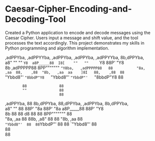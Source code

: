 # Caesar-Cipher-Encoding-and-Decoding-Tool
Created a Python application to encode and decode messages using the Caesar Cipher. Users input a message and shift value, and the tool processes the text accordingly. This project demonstrates my skills in Python programming and algorithm implementation.

 ,adPPYba,  ,adPPYYba,   ,adPPYba,  ,adPPYba,   ,adPPYYba,  8b,dPPYba,  
a8"     ""  ""     `Y8  a8P_____88  I8[    ""   ""     `Y8  88P'   "Y8  
8b          ,adPPPPP88  8PP"""""""   `"Y8ba,   ,adPPPPP88   88          
"8a,   ,aa  88,    ,88  "8b,   ,aa  aa    ]8I   88,    ,88  88          
 `"Ybbd8"'  `"8bbdP"Y8   `"Ybbd8"'  `"YbbdP"'   `"8bbdP"Y8  88   
            
            88               88                                 
            ""               88                                 
                             88                                 
 ,adPPYba,  88  8b,dPPYba,   88,dPPYba,    ,adPPYba,  8b,dPPYba,  
a8"     ""  88  88P'    "8a  88P'    "8a  a8P_____88  88P'   "Y8  
8b          88  88       d8  88       88  8PP"""""""  88          
"8a,   ,aa  88  88b,   ,a8"  88       88  "8b,   ,aa  88          
 `"Ybbd8"'  88  88`YbbdP"'   88       88   `"Ybbd8"'  88          
                88                                             
                88           

